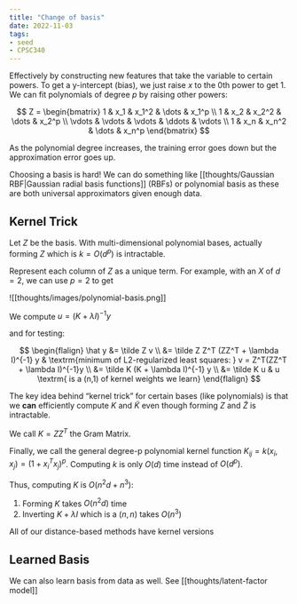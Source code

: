 ```yaml
---
title: "Change of basis"
date: 2022-11-03
tags:
- seed
- CPSC340
---
```


Effectively by constructing new features that take the variable to certain powers. To get a y-intercept (bias), we just raise $x$ to the 0th power to get 1. We can fit polynomials of degree $p$ by raising other powers:

$$
Z =
\begin{bmatrix}
1 & x_1 & x_1^2 & \dots & x_1^p \\
1 & x_2 & x_2^2 & \dots & x_2^p \\
\vdots & \vdots & \vdots & \ddots & \vdots \\
1 & x_n & x_n^2 & \dots & x_n^p
\end{bmatrix}
$$

As the polynomial degree increases, the training error goes down but the approximation error goes up.

Choosing a basis is hard! We can do something like [[thoughts/Gaussian RBF|Gaussian radial basis functions]] (RBFs) or polynomial basis as these are both universal approximators given enough data.

## Kernel Trick
Let $Z$ be the basis. With multi-dimensional polynomial bases, actually forming $Z$ which is $k = O(d^p)$ is intractable.

Represent each column of $Z$ as a unique term. For example, with an $X$ of $d=2$, we can use $p=2$ to get

![[thoughts/images/polynomial-basis.png]]

We compute $u = (K + \lambda I)^{-1}y$

and for testing:

$$
\begin{flalign}
\hat y &= \tilde Z v \\
&= \tilde Z Z^T (ZZ^T + \lambda I)^{-1} y & \textrm{minimum of L2-regularized least squares: } v = Z^T(ZZ^T + \lambda I)^{-1}y \\
&= \tilde K (K + \lambda I)^{-1} y \\
&= \tilde K u & u \textrm{ is a (n,1) of kernel weights we learn}
\end{flalign}
$$

The key idea behind “kernel trick” for certain bases (like polynomials) is that we **can** efficiently compute $K$ and $\tilde K$ even though forming $Z$ and $\tilde Z$ is intractable.

We call $K = ZZ^T$ the Gram Matrix.

Finally, we call the general degree-p polynomial kernel function $K_{ij} = k(x_i, x_j) = (1 + x_i^Tx_j)^p$. Computing $k$ is only $O(d)$ time instead of $O(d^p)$.

Thus, computing $K$ is $O(n^2d + n^3)$:
1. Forming $K$ takes $O(n^2d)$ time
2. Inverting $K+\lambda I$ which is a $(n,n)$ takes $O(n^3)$

All of our distance-based methods have kernel versions

## Learned Basis
We can also learn basis from data as well. See [[thoughts/latent-factor model]]